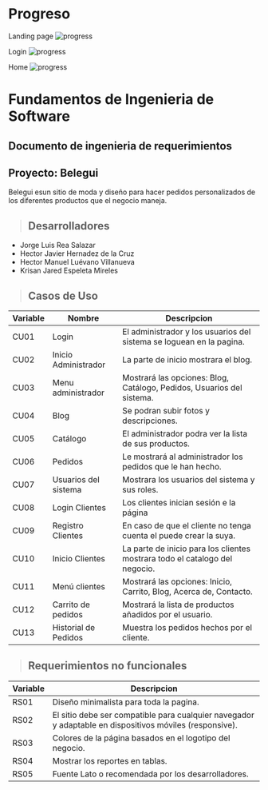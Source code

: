 # Progreso
Landing page ![progress](http://progressed.io/bar/28?title=progress "progress") 

Login ![progress](http://progressed.io/bar/28 "progress") 

Home ![progress](http://progressed.io/bar/28 "progress") 

# Fundamentos de Ingenieria de Software
## Documento de ingenieria de requerimientos
## Proyecto: Belegui
Belegui esun sitio de moda y diseño para hacer pedidos personalizados de los diferentes productos que el negocio maneja.

> ## Desarrolladores
- Jorge Luis Rea Salazar 
- Hector Javier Hernadez de la Cruz
- Hector Manuel Luévano Villanueva
- Krisan Jared Espeleta Mireles

> ## Casos de Uso
|Variable|Nombre|Descripcion|
|-|-|-|
|CU01|Login|El administrador y los usuarios del sistema se loguean en la pagina.|
|CU02|Inicio Administrador|La parte de inicio mostrara el blog.|
|CU03|Menu administrador|Mostrará las opciones: Blog, Catálogo, Pedidos, Usuarios del sistema.|
|CU04|Blog|Se podran subir fotos y descripciones.|
|CU05|Catálogo|El administrador podra ver la lista de sus productos.|
|CU06|Pedidos|Le mostrará al administrador los pedidos que le han hecho.|
|CU07|Usuarios del sistema|Mostrara los usuarios del sistema y sus roles.|
|CU08|Login Clientes|Los clientes inician sesión e la página|
|CU09|Registro Clientes|En caso de que el cliente no tenga cuenta el puede crear la suya.|
|CU10|Inicio Clientes|La parte de inicio para los clientes mostrara todo el catalogo del negocio.|
|CU11|Menú clientes|Mostrará las opciones: Inicio, Carrito, Blog, Acerca de, Contacto.|
|CU12|Carrito de pedidos|Mostrará la lista de productos añadidos por el usuario.|
|CU13|Historial de Pedidos|Muestra los pedidos hechos por el cliente.|

> ## Requerimientos no funcionales
|Variable|Descripcion|
|-|-|
|RS01|Diseño minimalista para toda la pagina.|
|RS02|El sitio debe ser compatible para cualquier navegador y adaptable en dispositivos móviles (responsive).|
|RS03|Colores de la página basados en el logotipo del negocio.|
|RS04|Mostrar los reportes en tablas.|
|RS05|Fuente Lato o recomendada por los desarrolladores.|